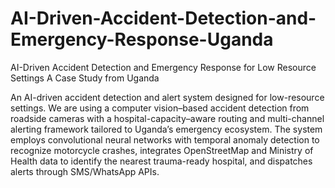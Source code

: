 # AI-Driven-Accident-Detection-and-Emergency-Response-Uganda
AI-Driven Accident Detection and Emergency Response for Low Resource Settings A Case Study from Uganda

An AI-driven accident detection and alert system designed for low-resource settings. We are using a computer vision–based accident detection from roadside cameras with a hospital-capacity–aware routing and multi-channel alerting framework tailored to Uganda’s emergency ecosystem. The system employs convolutional neural networks with temporal anomaly detection to recognize motorcycle crashes, integrates OpenStreetMap and Ministry of Health data to identify the nearest trauma-ready hospital, and dispatches alerts through SMS/WhatsApp APIs.
